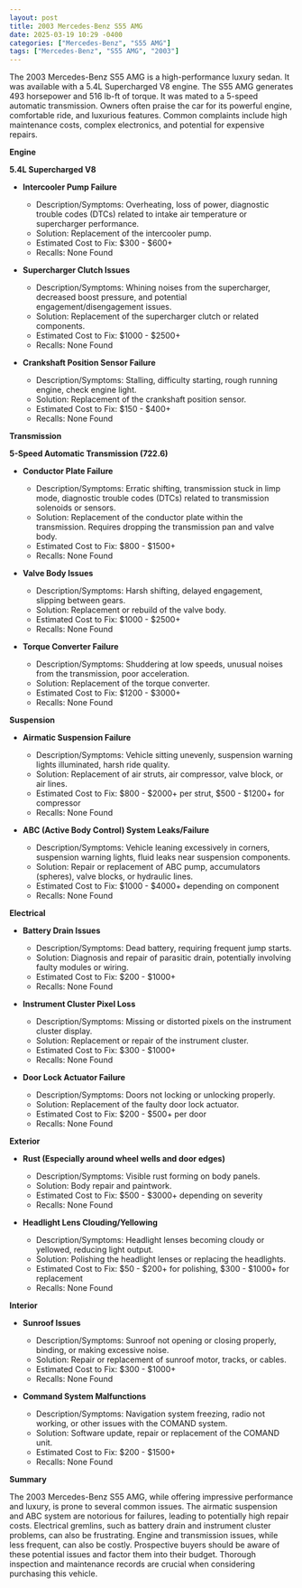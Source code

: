```yaml
---
layout: post
title: 2003 Mercedes-Benz S55 AMG
date: 2025-03-19 10:29 -0400
categories: ["Mercedes-Benz", "S55 AMG"]
tags: ["Mercedes-Benz", "S55 AMG", "2003"]
---
```

The 2003 Mercedes-Benz S55 AMG is a high-performance luxury sedan. It was available with a 5.4L Supercharged V8 engine. The S55 AMG generates 493 horsepower and 516 lb-ft of torque. It was mated to a 5-speed automatic transmission. Owners often praise the car for its powerful engine, comfortable ride, and luxurious features. Common complaints include high maintenance costs, complex electronics, and potential for expensive repairs.

**Engine**

**5.4L Supercharged V8**

*   **Intercooler Pump Failure**
    *   Description/Symptoms: Overheating, loss of power, diagnostic trouble codes (DTCs) related to intake air temperature or supercharger performance.
    *   Solution: Replacement of the intercooler pump.
    *   Estimated Cost to Fix: $300 - $600+
    *   Recalls: None Found

*   **Supercharger Clutch Issues**
    *   Description/Symptoms: Whining noises from the supercharger, decreased boost pressure, and potential engagement/disengagement issues.
    *   Solution: Replacement of the supercharger clutch or related components.
    *   Estimated Cost to Fix: $1000 - $2500+
    *   Recalls: None Found

*   **Crankshaft Position Sensor Failure**
    *   Description/Symptoms: Stalling, difficulty starting, rough running engine, check engine light.
    *   Solution: Replacement of the crankshaft position sensor.
    *   Estimated Cost to Fix: $150 - $400+
    *   Recalls: None Found

**Transmission**

**5-Speed Automatic Transmission (722.6)**

*   **Conductor Plate Failure**
    *   Description/Symptoms: Erratic shifting, transmission stuck in limp mode, diagnostic trouble codes (DTCs) related to transmission solenoids or sensors.
    *   Solution: Replacement of the conductor plate within the transmission. Requires dropping the transmission pan and valve body.
    *   Estimated Cost to Fix: $800 - $1500+
    *   Recalls: None Found

*   **Valve Body Issues**
    *   Description/Symptoms: Harsh shifting, delayed engagement, slipping between gears.
    *   Solution: Replacement or rebuild of the valve body.
    *   Estimated Cost to Fix: $1000 - $2500+
    *   Recalls: None Found

*   **Torque Converter Failure**
    *   Description/Symptoms: Shuddering at low speeds, unusual noises from the transmission, poor acceleration.
    *   Solution: Replacement of the torque converter.
    *   Estimated Cost to Fix: $1200 - $3000+
    *   Recalls: None Found

**Suspension**

*   **Airmatic Suspension Failure**
    *   Description/Symptoms: Vehicle sitting unevenly, suspension warning lights illuminated, harsh ride quality.
    *   Solution: Replacement of air struts, air compressor, valve block, or air lines.
    *   Estimated Cost to Fix: $800 - $2000+ per strut, $500 - $1200+ for compressor
    *   Recalls: None Found

*   **ABC (Active Body Control) System Leaks/Failure**
    *   Description/Symptoms: Vehicle leaning excessively in corners, suspension warning lights, fluid leaks near suspension components.
    *   Solution: Repair or replacement of ABC pump, accumulators (spheres), valve blocks, or hydraulic lines.
    *   Estimated Cost to Fix: $1000 - $4000+ depending on component
    *   Recalls: None Found

**Electrical**

*   **Battery Drain Issues**
    *   Description/Symptoms: Dead battery, requiring frequent jump starts.
    *   Solution: Diagnosis and repair of parasitic drain, potentially involving faulty modules or wiring.
    *   Estimated Cost to Fix: $200 - $1000+
    *   Recalls: None Found

*   **Instrument Cluster Pixel Loss**
    *   Description/Symptoms: Missing or distorted pixels on the instrument cluster display.
    *   Solution: Replacement or repair of the instrument cluster.
    *   Estimated Cost to Fix: $300 - $1000+
    *   Recalls: None Found

*   **Door Lock Actuator Failure**
    *   Description/Symptoms: Doors not locking or unlocking properly.
    *   Solution: Replacement of the faulty door lock actuator.
    *   Estimated Cost to Fix: $200 - $500+ per door
    *   Recalls: None Found

**Exterior**

*   **Rust (Especially around wheel wells and door edges)**
    *   Description/Symptoms: Visible rust forming on body panels.
    *   Solution: Body repair and paintwork.
    *   Estimated Cost to Fix: $500 - $3000+ depending on severity
    *   Recalls: None Found

*   **Headlight Lens Clouding/Yellowing**
    *   Description/Symptoms: Headlight lenses becoming cloudy or yellowed, reducing light output.
    *   Solution: Polishing the headlight lenses or replacing the headlights.
    *   Estimated Cost to Fix: $50 - $200+ for polishing, $300 - $1000+ for replacement
    *   Recalls: None Found

**Interior**

*   **Sunroof Issues**
    *   Description/Symptoms: Sunroof not opening or closing properly, binding, or making excessive noise.
    *   Solution: Repair or replacement of sunroof motor, tracks, or cables.
    *   Estimated Cost to Fix: $300 - $1000+
    *   Recalls: None Found

*   **Command System Malfunctions**
    *   Description/Symptoms: Navigation system freezing, radio not working, or other issues with the COMAND system.
    *   Solution: Software update, repair or replacement of the COMAND unit.
    *   Estimated Cost to Fix: $200 - $1500+
    *   Recalls: None Found

**Summary**

The 2003 Mercedes-Benz S55 AMG, while offering impressive performance and luxury, is prone to several common issues. The airmatic suspension and ABC system are notorious for failures, leading to potentially high repair costs. Electrical gremlins, such as battery drain and instrument cluster problems, can also be frustrating. Engine and transmission issues, while less frequent, can also be costly. Prospective buyers should be aware of these potential issues and factor them into their budget. Thorough inspection and maintenance records are crucial when considering purchasing this vehicle.


